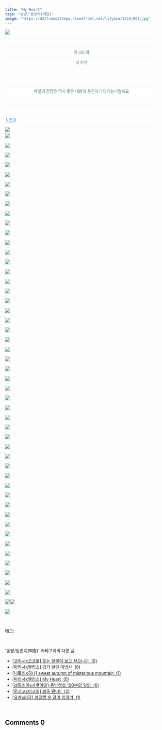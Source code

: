 ```yaml
---
title: "My Heart"
tags: "동방／동인지(백합)"
image: "https://d227u6es37tepu.cloudfront.net/lilybin/1515/001.jpg"
---
```

<div class="article">
<div class="area_view">
<p style="text-align: justify; background: white"><img src="{{ site.imgserver6 }}/lilybin/1515/001.jpg"/><span style="color:#557a74; font-family:돋움; font-size:10pt"> 
</span></p><p style="text-align: justify; background: white"> 
 </p><p style="text-align: center; background: white"><span style="color:#557a74; font-family:돋움; font-size:10pt">역 스티아
</span></p><p style="text-align: center; background: white"><span style="color:#557a74; font-family:돋움; font-size:10pt">식 피유
</span></p><p style="text-align: center; background: white"> 
 </p><p style="text-align: center; background: white"> 
 </p><p style="text-align: center; background: white"><span style="color:#557a74; font-family:돋움; font-size:10pt">마앨의 강점은 역시 좋은 내용의 동인지가 많다는거랄까요
</span></p><p style="text-align: justify; background: white"> 
 </p><p style="text-align: justify; background: white"> 
 </p><p style="text-align: justify; background: white"><a href="http://blog.naver.com/PostView.nhn?blogId=cjb0236&amp;logNo=150178197711&amp;parentCategoryNo=&amp;categoryNo=41&amp;viewDate=&amp;isShowPopularPosts=false&amp;from=postView"><span style="color:#0482d6; font-family:돋움; font-size:10pt; text-decoration:underline">└ 접기</span></a><span style="color:#557a74; font-family:돋움; font-size:10pt">
</span></p><p><img src="{{ site.imgserver6 }}/lilybin/1515/002.jpg"/><span style="color:#557a74; font-family:돋움; font-size:10pt"><br/><img src="{{ site.imgserver6 }}/lilybin/1515/003.jpg"/><br/><br/><img src="{{ site.imgserver6 }}/lilybin/1515/004.jpg"/><br/><br/><img src="{{ site.imgserver6 }}/lilybin/1515/005.jpg"/><br/><br/><img src="{{ site.imgserver6 }}/lilybin/1515/006.jpg"/><br/><br/><img src="{{ site.imgserver6 }}/lilybin/1515/007.jpg"/><br/><br/><img src="{{ site.imgserver6 }}/lilybin/1515/008.jpg"/><br/><br/><img src="{{ site.imgserver6 }}/lilybin/1515/009.jpg"/><br/><br/><img src="{{ site.imgserver6 }}/lilybin/1515/010.jpg"/><br/><br/><img src="{{ site.imgserver6 }}/lilybin/1515/011.jpg"/><br/><br/><img src="{{ site.imgserver6 }}/lilybin/1515/012.jpg"/><br/><br/><img src="{{ site.imgserver6 }}/lilybin/1515/013.jpg"/><br/><br/><img src="{{ site.imgserver6 }}/lilybin/1515/014.jpg"/><br/><br/><img src="{{ site.imgserver6 }}/lilybin/1515/015.jpg"/><br/><br/><img src="{{ site.imgserver6 }}/lilybin/1515/016.jpg"/><br/><br/><img src="{{ site.imgserver6 }}/lilybin/1515/017.jpg"/><br/><br/><img src="{{ site.imgserver6 }}/lilybin/1515/018.jpg"/><br/><br/><img src="{{ site.imgserver6 }}/lilybin/1515/019.jpg"/><br/><br/><img src="{{ site.imgserver6 }}/lilybin/1515/020.jpg"/><br/><br/><img src="{{ site.imgserver6 }}/lilybin/1515/021.jpg"/><br/><br/><img src="{{ site.imgserver6 }}/lilybin/1515/022.jpg"/><br/><br/><img src="{{ site.imgserver6 }}/lilybin/1515/023.jpg"/><br/><br/><img src="{{ site.imgserver6 }}/lilybin/1515/024.jpg"/><br/><br/><img src="{{ site.imgserver6 }}/lilybin/1515/025.jpg"/><br/><br/><img src="{{ site.imgserver6 }}/lilybin/1515/026.jpg"/><br/><br/><img src="{{ site.imgserver6 }}/lilybin/1515/027.jpg"/><br/><br/><img src="{{ site.imgserver6 }}/lilybin/1515/028.jpg"/><br/><br/><img src="{{ site.imgserver6 }}/lilybin/1515/029.jpg"/><br/><br/><img src="{{ site.imgserver6 }}/lilybin/1515/030.jpg"/><br/><br/><img src="{{ site.imgserver6 }}/lilybin/1515/031.jpg"/><br/><br/><img src="{{ site.imgserver6 }}/lilybin/1515/032.jpg"/><br/><br/><img src="{{ site.imgserver6 }}/lilybin/1515/033.jpg"/><br/><br/><img src="{{ site.imgserver6 }}/lilybin/1515/034.jpg"/><br/><br/><img src="{{ site.imgserver6 }}/lilybin/1515/035.jpg"/><br/><br/><img src="{{ site.imgserver6 }}/lilybin/1515/036.jpg"/><br/><br/><img src="{{ site.imgserver6 }}/lilybin/1515/037.jpg"/><br/><br/><img src="{{ site.imgserver6 }}/lilybin/1515/038.jpg"/><br/><br/><img src="{{ site.imgserver6 }}/lilybin/1515/039.jpg"/><br/><br/><img src="{{ site.imgserver6 }}/lilybin/1515/040.jpg"/><br/><br/><img src="{{ site.imgserver6 }}/lilybin/1515/041.jpg"/><br/><br/><img src="{{ site.imgserver6 }}/lilybin/1515/042.jpg"/><br/><br/><img src="{{ site.imgserver6 }}/lilybin/1515/043.jpg"/><br/><br/><img src="{{ site.imgserver6 }}/lilybin/1515/044.jpg"/><br/><br/><img src="{{ site.imgserver6 }}/lilybin/1515/045.jpg"/><br/><br/><img src="{{ site.imgserver6 }}/lilybin/1515/046.jpg"/><br/><br/><img src="{{ site.imgserver6 }}/lilybin/1515/047.jpg"/><br/><br/><img src="{{ site.imgserver6 }}/lilybin/1515/048.jpg"/><br/><br/><img src="{{ site.imgserver6 }}/lilybin/1515/049.jpg"/><br/><br/><img src="{{ site.imgserver6 }}/lilybin/1515/050.jpg"/><br/><br/><img src="{{ site.imgserver6 }}/lilybin/1515/051.jpg"/><img src="{{ site.imgserver6 }}/lilybin/1515/052.jpg"/><br/><br/><img src="{{ site.imgserver6 }}/lilybin/1515/053.jpg"/></span></p>
</div></div><br/>
<div class="tagTrail">
<p>태그: </p>
<ul>
</ul>
</div><br/>
<div class="another">
<p>'동방/동인지(백합)' 카테고리의 다른 글</p>
<ul>
<li><a href="/lilybin_1518">
[코이시x코코로] 웃는 얼굴이 보고 싶으니까  (0)
</a></li>
<li><a href="/lilybin_1517">
[마리사x앨리스] 감기 걸린 마법사  (0)
</a></li>
<li><a href="/lilybin_1516">
[니토리x히나] sweet autumn of misterious mountain  (1)
</a></li>
<li><a href="/lilybin_1515">
[마리사x앨리스] My Heart  (0)
</a></li>
<li><a href="/lilybin_1514">
[레밀리아x사쿠야외] 동방청첩 100분의 일의  (0)
</a></li>
<li><a href="/lilybin_1513">
[토지코x미코외] 퇴출 됐다!!  (2)
</a></li>
<li><a href="/lilybin_1512">
[유카x리글] 리글쨩 옷 갈아 입히기  (1)
</a></li>
</ul>
</div><br/>
<div class="comment">
<h2 class="bold">Comments <span id="commentCount1515">0</span></h2>
<div style="clear:both;">
<div id="entry1515Comment" style="display:block">
</div>
</div>
</div><br/>
<br/>
<p id="refer"></p>
<br/>

